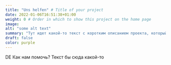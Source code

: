 ```yaml
---
title: "Uns helfen" # Title of your project
date: 2022-01-06T16:51:38+01:00
weight: 0 # Order in which to show this project on the home page
image:
alt: "some alt text"
summary: "Тут идет какой-то текст с коротким описанием проекта, который может быть и длинным, и которотким."
draft: false
color: purple
---
```


DE Как нам помочь? Текст бы сюда какой-то
